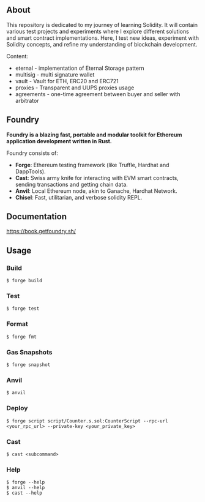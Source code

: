 ## About

This repository is dedicated to my journey of learning Solidity. It will contain various test projects and experiments where I explore different solutions and smart contract implementations. Here, I test new ideas, experiment with Solidity concepts, and refine my understanding of blockchain development.

Content:
-   eternal - implementation of Eternal Storage pattern
-   multisig - multi signature wallet
-   vault - Vault for ETH, ERC20 and ERC721
-   proxies - Transparent and UUPS proxies usage
-   agreements - one-time agreement between buyer and seller with arbitrator

## Foundry

**Foundry is a blazing fast, portable and modular toolkit for Ethereum application development written in Rust.**

Foundry consists of:

-   **Forge**: Ethereum testing framework (like Truffle, Hardhat and DappTools).
-   **Cast**: Swiss army knife for interacting with EVM smart contracts, sending transactions and getting chain data.
-   **Anvil**: Local Ethereum node, akin to Ganache, Hardhat Network.
-   **Chisel**: Fast, utilitarian, and verbose solidity REPL.

## Documentation

https://book.getfoundry.sh/

## Usage

### Build

```shell
$ forge build
```

### Test

```shell
$ forge test
```

### Format

```shell
$ forge fmt
```

### Gas Snapshots

```shell
$ forge snapshot
```

### Anvil

```shell
$ anvil
```

### Deploy

```shell
$ forge script script/Counter.s.sol:CounterScript --rpc-url <your_rpc_url> --private-key <your_private_key>
```

### Cast

```shell
$ cast <subcommand>
```

### Help

```shell
$ forge --help
$ anvil --help
$ cast --help
```
